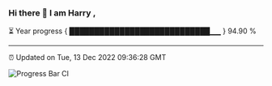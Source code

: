 ### Hi there 👋 I am Harry , 

⏳ Year progress { ████████████████████████████▁▁ } 94.90 %

---

⏰ Updated on Tue, 13 Dec 2022 09:36:28 GMT

![Progress Bar CI](https://github.com/duykhang68/duykhang68/workflows/Progress%20Bar%20CI/badge.svg)
